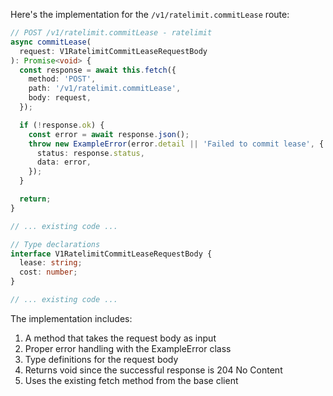 Here's the implementation for the `/v1/ratelimit.commitLease` route:

```typescript:src/client.ts
// POST /v1/ratelimit.commitLease - ratelimit
async commitLease(
  request: V1RatelimitCommitLeaseRequestBody
): Promise<void> {
  const response = await this.fetch({
    method: 'POST',
    path: '/v1/ratelimit.commitLease',
    body: request,
  });

  if (!response.ok) {
    const error = await response.json();
    throw new ExampleError(error.detail || 'Failed to commit lease', {
      status: response.status,
      data: error,
    });
  }

  return;
}

// ... existing code ...

// Type declarations
interface V1RatelimitCommitLeaseRequestBody {
  lease: string;
  cost: number;
}

// ... existing code ...
```

The implementation includes:
1. A method that takes the request body as input
2. Proper error handling with the ExampleError class
3. Type definitions for the request body
4. Returns void since the successful response is 204 No Content
5. Uses the existing fetch method from the base client